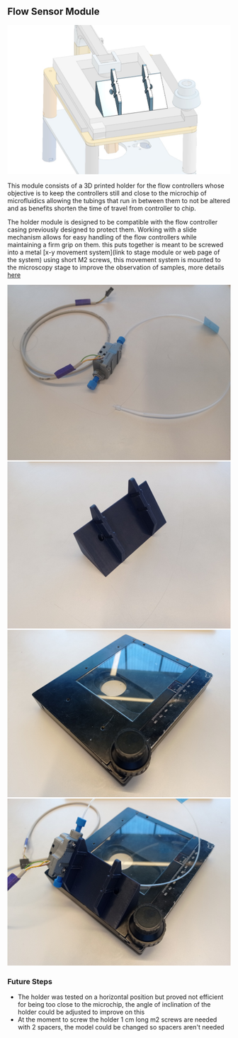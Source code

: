 ## Flow Sensor Module
<img src="Flow_render.jpg" width="600"> 

This module consists of a 3D printed holder for the flow controllers whose objective is to keep the controllers still and close to the microchip of microfluidics allowing the tubings that run in between them to not be altered and as benefits shorten the time of travel from controller to chip.

The holder module is designed to be compatible with the flow controller casing previously designed to protect them. Working with a slide mechanism allows for easy handling of the flow controllers while maintaining a firm grip on them. this puts together is meant to be screwed into a metal [x-y movement system](link to stage module or web page of the system) using short M2 screws, this movement system is mounted to the microscopy stage to improve the observation of samples, more details [here]("Platform_Modules/Stage_Module/Readme.md")

<img src="Flow_case.jpeg" width="600"> 
<img src="Flow_holder.jpeg" width="600"> 
<img src="Metal_stage.jpeg" width="600"> 
<img src="Assemble.jpeg" width="600"> 

### Future Steps
- The holder was tested on a horizontal position but proved not efficient for being too close to the microchip, the angle of inclination of the holder could be adjusted to improve on this
- At the moment to screw the holder 1 cm long m2 screws are needed with 2 spacers, the model could be changed so spacers aren't needed  

